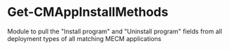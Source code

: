 # Get-CMAppInstallMethods
Module to pull the "Install program" and "Uninstall program" fields from all deployment types of all matching MECM applications
